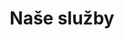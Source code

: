 ---
title: "Naše služby"
description: "S našim tímom skúsených odborníkov sme pripravení poskytnúť komplexný strojársky servis v oblasti trieskového obrábania rôznych kovov a plastov, vrátane zvárania, povrchových úprav a ďalších služieb."

features:
    - title: "CNC obrábanie"
      description: "Obrábacie centrá MAS MCV 1016 Quick, FNG40 CNC"
    - title: "CNC sústruženie"
      description: "Trens SBL 300, Trens SE 520, SBX 500 CNC"
    - title: "Vŕtanie"
      description: ""
    - title: "Frézovanie"
      description: ""
    - title: "Rezanie"
      description: "Rezanie a delenie všetkých druhov materiálov. Pásové píly Bianco – 2ks, Pegas"
    - title: "Obrážanie (drážkovanie)"
      description: "Výroba priebežných drážok (do 16mm) do rôznych materiálov – ocele, nerezové ocele, Al zliatiny, Cu zliatiny"
    - title: "Sústruženie"
      description: ""
    - title: "Ostatné služby"
      description: "Rôzne povrchové úpravy (zinkovanie, pieskovanie, eloxovanie, kalenie, nitridáciu, oxinitridáciu a iné podľa potreby)"
    - title: "Doprava tovaru"
      description: "Valník Peugeot Boxer – dĺžka ložnej plochy 3300mm"
---